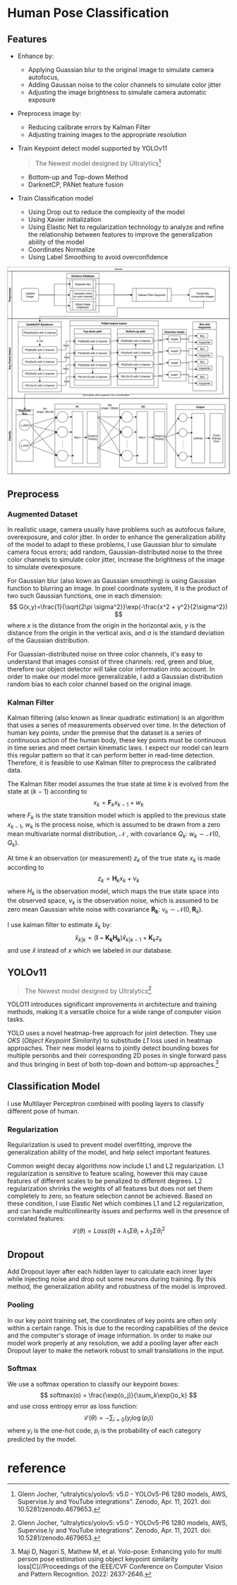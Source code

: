 # Human Pose Classification

## Features

- Enhance by:

  - Applying Guassian blur to the original image to simulate camera autofocus, 
  - Adding Gaussan noise to the color channels to simulate color jitter
  - Adjusting the image brightness to simulate camera automatic exposure

- Preprocess image by:

  - Reducing calibrate errors by Kalman Filter
  - Adjusting training images to the appropriate resolution

- Train Keypoint detect model supported by YOLOv11

  >  The Newest model designed by Ultralytics[^1]

  - Bottom-up and Top-down Method
  - DarknetCP, PANet feature fusion

- Train Classification model

  - Using Drop out to reduce the complexity of the model
  - Using Xavier initialization
  - Using Elastic Net to regularization technology to analyze and refine the relationship between features to improve the generalization ability of the model
  - Coordinates Normalize
  - Using Label Smoothing to avoid overconfidence

![Net Design](./pic/NetDesign.jpg)

## Preprocess

### Augmented Dataset

  In realistic usage, camera usually have problems such as autofocus failure, overexposure, and color jitter. In order to enhance the generalization ability of the model to adapt to these problems, I use Gaussian blur to simulate camera focus errors; add random, Gaussian-distributed noise to the three color channels to simulate color jitter, increase the brightness of the image to simulate overexposure.

  For Gaussian blur (also kown as Gaussian smoothing) is using Gaussian function to blurring an image. In pixel coordinate system, it is the product of two such Gaussian functions, one in each dimension:
$$
G(x,y)=\frac{1}{\sqrt{2\pi \sigma^2}}\exp(-\frac{x^2 + y^2}{2\sigma^2})
$$
where *x* is the distance from the origin in the horizontal axis, *y* is the distance from the origin in the vertical axis, and $\sigma$ is the standard deviation of the Gaussian distribution.

  For Guassian-distributed noise on three color channels, it's easy to understand that images consist of three channels: red, green and blue, therefore our object detector will take color information into account. In order to make our model more generalizable, I add a Gaussian distribution random bias to each color channel based on the original image.

### Kalman Filter

  Kalman filtering (also known as linear quadratic estimation) is an algorithm that uses a series of measurements observed over time. In the detection of human key points, under the premise that the dataset is a series of continuous action of the human body, these key points must be continuous in time series and meet certain kinematic laws. I expect our model can learn this regular pattern so that it can perform better in read-time detection. Therefore, it is feasible to use Kalman filter to preprocess the calibrated data.

  The Kalman filter model assumes the true state at time *k* is evolved from the state at (*k* − 1) according to
$$
x_k = \mathbf{F}_k x_{k-1} + w_k
$$
where $F_k$ is the state transition model which is applied to the previous state $x_{k-1}$, $w_k$ is the process noise, which is assumed to be drawn from a zero mean multivariate normal distribution, $\mathcal{N}$ , with covariance $Q_k$: $w_k \sim \mathcal{N}(0, Q_k)$.

  At time *k* an observation (or measurement) $z_k$ of the true state $x_k$ is made according to
$$
z_k = \mathbf{H}_kx_k + v_k
$$
where $H_k$ is the observation model, which maps the true state space into the observed space, $v_k$ is the observation noise, which is assumed to be zero mean Gaussian white noise with covariance $\mathbf{R_k}:\ v_k \sim \mathcal{N}(0, \mathbf{R}_k)$.

  I use kalman filter to estimate $\hat{x}_k$ by:
$$
\hat{x}_{k|k} = (\mathbf{I-\mathbf{K}_k\mathbf{H}_k})\hat{x}_{k|k-1} + \mathbf{K}_kz_k
$$
and use $\hat{x}$ instead of $x$ which we labeled in our database.

## YOLOv11

>  The Newest model designed by Ultralytics[^1]

  YOLO11 introduces significant improvements in architecture and training  methods, making it a versatile choice for a wide range of computer vision tasks.

  YOLO uses a novel heatmap-free approach for joint detection. They use *OKS* (*Object Keypoint Similarity*) to substitude *L1* loss used in heatmap approaches. Their new model learns to jointly detect bounding boxes for multiple personbs and their corresponding 2D poses in single forward pass and thus bringing in best of both top-down and bottom-up approaches.[^2]

## Classification Model

I use Multilayer Perceptron combined with pooling layers to classify different pose of human.

### Regularization

  Regularization is used to prevent model overfitting, improve the generalization ability of the model, and help select important features.

  Common weight decay algorithms now include L1 and L2 regularization. L1 regularization is sensitive to feature scaling, however this may cause features of different scales to be penalized to different degrees. L2 regularization shrinks the weights of all features but does not set them completely to zero, so feature selection cannot be achieved. Based on these condition, I use Elastic Net which combines L1 and L2 regularization, and can handle multicollinearity issues and performs well in the presence of correlated features:
$$
\mathcal{L}(\theta) = Loss(\theta) + \lambda_1\Sigma \theta_i + \lambda_2\Sigma\theta_i^2
$$

## Dropout

  Add Dropout layer after each hidden layer to calculate each inner layer while injecting noise and drop out some neurons during training. By this method, the generalization ability and robustness of the model is improved.

### Pooling

  In our key point training set, the coordinates of key points are often only within a certain range. This is due to the recording capabilities of the device and the computer's storage of image information. In order to make our model work properly at any resolution, we add a pooling layer after each Dropout layer to make the network robust to small translations in the input.

### Softmax

  We use a softmax operation to classify our keypoint boxes:
$$
softmax(o) = \frac{\exp(o_j)}{\sum_k\exp()o_k}
$$
and use cross entropy error as loss function:
$$
\mathcal{L}(\theta)=-\sum_{i=0}(y_i\log(p_i))
$$
where $y_i$ is the one-hot code, $p_i$ is the probability of each category predicted by the model.



# reference

[^1]:Glenn Jocher, “ultralytics/yolov5: v5.0 - YOLOv5-P6 1280 models, AWS, Supervise.ly and YouTube integrations”. Zenodo, Apr. 11, 2021. doi: 10.5281/zenodo.4679653.
[^2]: Maji D, Nagori S, Mathew M, et al. Yolo-pose: Enhancing yolo for multi  person pose estimation using object keypoint similarity  loss[C]//Proceedings of the IEEE/CVF Conference on Computer Vision and  Pattern Recognition. 2022: 2637-2646.